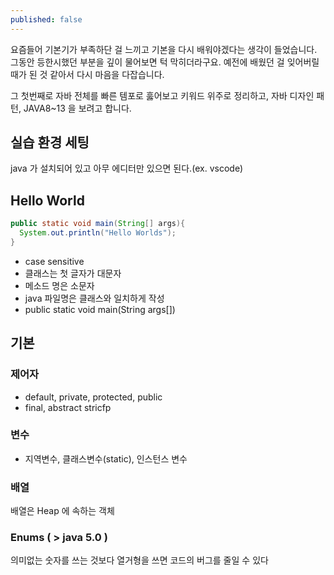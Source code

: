 ```yaml
---
published: false
---
```

요즘들어 기본기가 부족하단 걸 느끼고 기본을 다시 배워야겠다는 생각이 들었습니다. 그동안 등한시했던 부분을 깊이 물어보면 턱 막히더라구요. 예전에 배웠던 걸 잊어버릴 때가 된 것 같아서 다시 마음을 다잡습니다.

그 첫번째로 자바 전체를 빠른 템포로 훓어보고 키워드 위주로 정리하고, 자바 디자인 패턴, JAVA8~13 을 보려고 합니다.

## 실습 환경 세팅
java 가 설치되어 있고 아무 에디터만 있으면 된다.(ex. vscode)

## Hello World
```java
public static void main(String[] args){
  System.out.println("Hello Worlds");
}
```
- case sensitive
- 클래스는 첫 글자가 대문자
- 메소드 명은 소문자
- java 파일명은 클래스와 일치하게 작성
- public static void main(String args[])

## 기본
### 제어자
- default, private, protected, public
- final, abstract stricfp

### 변수
- 지역변수, 클래스변수(static), 인스턴스 변수

### 배열
배열은 Heap 에 속하는 객체

### Enums ( > java 5.0 ) 
의미없는 숫자를 쓰는 것보다 열거형을 쓰면 코드의 버그를 줄일 수 있다





